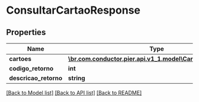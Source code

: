 # ConsultarCartaoResponse

## Properties
Name | Type | Description | Notes
------------ | ------------- | ------------- | -------------
**cartoes** | [**\br.com.conductor.pier.api.v1_1.model\CartaoResponseOld[]**](CartaoResponseOld.md) |  | [optional] 
**codigo_retorno** | **int** |  | [optional] 
**descricao_retorno** | **string** |  | [optional] 

[[Back to Model list]](../README.md#documentation-for-models) [[Back to API list]](../README.md#documentation-for-api-endpoints) [[Back to README]](../README.md)


